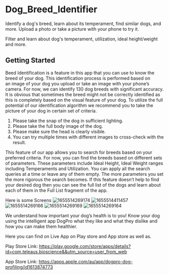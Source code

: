 # Dog_Breed_Identifier

Identify a dog's breed, learn about its temperament, find similar dogs, and more. Upload a photo or take a picture with your phone to try it.

Filter and learn about dog's temperament, utilization, ideal height/weight and more.

## Getting Started

Beed Identification is a feature in this app that you can use to know the breed of your dog. This identification process is performed based on an image of your dog you upload or take an image with your phone’s camera. For now, we can identify 130 dog breeds with significant accuracy. It is obvious that sometimes the breed might not be correctly identified as this is completely based on the visual feature of your dog. To utilize the full potential of our identification algorithm we recommend you to take the picture of your dog in certain set of criteria.  
1. Please take the snap of the dog in sufficient lighting.    
2. Please take the full body image of the dog.       
3. Please make sure the head is clearly visible.                                       
4. You can try multiple times with different images to cross-check with the result. 

This feature of our app allows you to search for breeds based on your preferred criteria. For now, you can find the breeds based on different sets of parameters. These parameters include Ideal Height, Ideal Weight ranges including Temperaments and Utilization. You can apply all the search queries at a time or leave any of them empty. The more parameters you set the more rigorous the search becomes. If this feature doesn’t help to find your desired dog then you can see the full list of the dogs and learn about each of them in the Full List fragment of the app. 

Here is some Screens
![1655514269174](https://user-images.githubusercontent.com/32881847/174416641-435b732e-de0a-4ba4-a066-fb1d07a22a5b.jpg)
![1655514411457](https://user-images.githubusercontent.com/32881847/174416655-f787b29b-3484-475e-bc79-3a3945bd0b41.jpg)
![1655514269166](https://user-images.githubusercontent.com/32881847/174416666-8a074a24-58aa-4cb1-9f5c-2f466a26f613.jpg)
![1655514269169](https://user-images.githubusercontent.com/32881847/174416675-519cde96-8bcc-4a1e-91ac-72651bed716c.jpg)
![1655514269164](https://user-images.githubusercontent.com/32881847/174416682-c9f0a8dc-423a-43dc-8833-922ecc14e35e.jpg)

We understand how important your dog’s health is to you! Know your dog using the intelligent app DogPro what they like and what they dislike and how you can make them healthier.

Here you can find on Live App on Play store and App store as well as.

Play Store Link:
https://play.google.com/store/apps/details?id=com.teleaus.bioscience&&utm_source=user_from_web

App Store Link:
https://apps.apple.com/au/app/dogpro-dog-profiling/id1613874773
